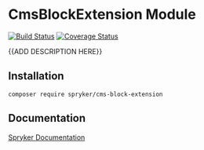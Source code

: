 # CmsBlockExtension Module
[![Build Status](https://travis-ci.org/spryker/cms-block-extension.svg)](https://travis-ci.org/spryker/cms-block-extension)
[![Coverage Status](https://coveralls.io/repos/github/spryker/cms-block-extension/badge.svg)](https://coveralls.io/github/spryker/cms-block-extension)

{{ADD DESCRIPTION HERE}}

## Installation

```
composer require spryker/cms-block-extension
```

## Documentation

[Spryker Documentation](https://academy.spryker.com/developing_with_spryker/module_guide/modules.html)
